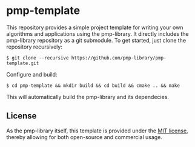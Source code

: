 # pmp-template

This repository provides a simple project template for writing your own
algorithms and applications using the pmp-library. It directly includes the
pmp-library repository as a git submodule. To get started, just clone the
repository recursively:

    $ git clone --recursive https://github.com/pmp-library/pmp-template.git

Configure and build:

    $ cd pmp-template && mkdir build && cd build && cmake .. && make

This will automatically build the pmp-library and its dependecies.

## License

As the pmp-library itself, this template is provided under the [MIT license](./LICENSE.txt), 
thereby allowing for both open-source and commercial usage.
